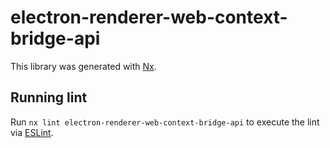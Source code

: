 # electron-renderer-web-context-bridge-api

This library was generated with [Nx](https://nx.dev).

## Running lint

Run `nx lint electron-renderer-web-context-bridge-api` to execute the lint via [ESLint](https://eslint.org/).
